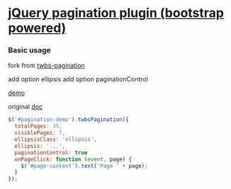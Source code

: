 # [jQuery pagination plugin (bootstrap powered)](http://esimakin.github.io/twbs-pagination/)

### Basic usage ###
fork from [twbs-pagination](https://github.com/esimakin/twbs-pagination)

add option ellipsis
add option paginationControl

[demo](http://ashley2014.github.io/twbs-pagination/)

original [doc](http://esimakin.github.io/twbs-pagination/)

```javascript
$('#pagination-demo').twbsPagination({
  totalPages: 35,
  visiblePages: 7,
  ellipsisClass: 'ellipsis',
  ellipsis: '...',
  paginationControl: true
  onPageClick: function (event, page) {
    $('#page-content').text('Page ' + page);
  }
});
```
